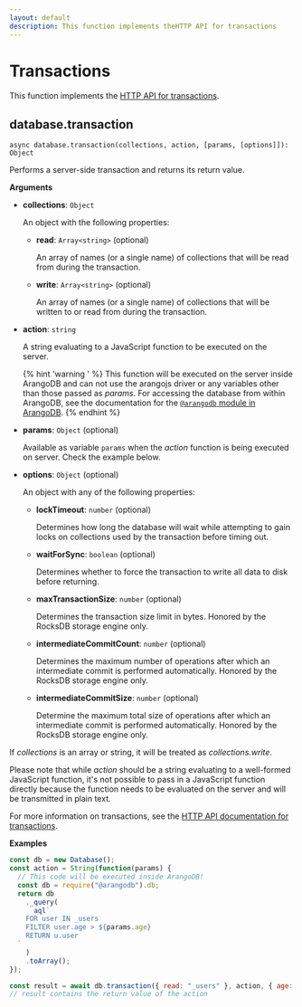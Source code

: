 ```yaml
---
layout: default
description: This function implements theHTTP API for transactions
---
```


# Transactions

This function implements the
[HTTP API for transactions](../http/transaction.html).

## database.transaction

`async database.transaction(collections, action, [params, [options]]): Object`

Performs a server-side transaction and returns its return value.

**Arguments**

- **collections**: `Object`

  An object with the following properties:

  - **read**: `Array<string>` (optional)

    An array of names (or a single name) of collections that will be read from
    during the transaction.

  - **write**: `Array<string>` (optional)

    An array of names (or a single name) of collections that will be written to
    or read from during the transaction.

- **action**: `string`

  A string evaluating to a JavaScript function to be executed on the server.

  {% hint 'warning ' %}
  This function will be executed on the server inside ArangoDB and can not use
  the arangojs driver or any variables other than those passed as _params_.
  For accessing the database from within ArangoDB, see the documentation for the
  [`@arangodb` module in ArangoDB](../manual/appendix-javascriptmodules-arangodb.html).
  {% endhint %}

- **params**: `Object` (optional)

  Available as variable `params` when the _action_ function is being executed on
  server. Check the example below.

- **options**: `Object` (optional)

  An object with any of the following properties:

  - **lockTimeout**: `number` (optional)

    Determines how long the database will wait while attempting to gain locks on
    collections used by the transaction before timing out.

  - **waitForSync**: `boolean` (optional)

    Determines whether to force the transaction to write all data to disk before returning.

  - **maxTransactionSize**: `number` (optional)

    Determines the transaction size limit in bytes. Honored by the RocksDB storage engine only.

  - **intermediateCommitCount**: `number` (optional)

    Determines the maximum number of operations after which an intermediate commit is
    performed automatically. Honored by the RocksDB storage engine only.

  - **intermediateCommitSize**: `number` (optional)

    Determine the maximum total size of operations after which an intermediate commit is
    performed automatically. Honored by the RocksDB storage engine only.

If _collections_ is an array or string, it will be treated as
_collections.write_.

Please note that while _action_ should be a string evaluating to a well-formed
JavaScript function, it's not possible to pass in a JavaScript function directly
because the function needs to be evaluated on the server and will be transmitted
in plain text.

For more information on transactions, see the
[HTTP API documentation for transactions](../http/transaction.html).

**Examples**

```js
const db = new Database();
const action = String(function(params) {
  // This code will be executed inside ArangoDB!
  const db = require("@arangodb").db;
  return db
    ._query(
      aql`
    FOR user IN _users
    FILTER user.age > ${params.age}
    RETURN u.user
  `
    )
    .toArray();
});

const result = await db.transaction({ read: "_users" }, action, { age: 12 });
// result contains the return value of the action
```
